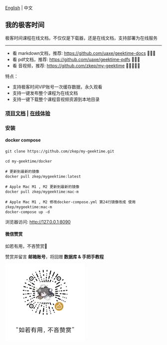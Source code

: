  [English](./README_US.md) | 中文
 

## 我的极客时间
极客时间课程在线文档，不仅仅是下载器，还是在线文档，支持部署为在线服务

---

* 看 markdown文档，推荐: https://github.com/uaxe/geektime-docs 🌟🌟🌟
* 看 pdf文档，推荐:  https://github.com/uaxe/geektime-pdfs 🌟🌟🌟
* 看 音视频，推荐:  https://github.com/zkep/my-geektime 🌟🌟🌟🌟🌟

特点：
 * 支持极客时间VIP账号一次缓存数据，永久观看
 * 支持一键发布整个课程为在线文档
 * 支持一键下载整个课程音视频资源到本地目录



### [项目文档](https://zkep.github.io/my-geektime/) | [在线体验](https://mygeektime.anyfun.tech)


### 安装

#### docker compose

```shell
git clone https://github.com/zkep/my-geektime.git

cd my-geektime/docker

# 更新到最新的镜像
docker pull zkep/mygeektime:latest

# Apple Mac M1 , M2 更新到最新的镜像
docker pull zkep/mygeektime:mac-m

# Apple Mac M1 , M2 修改docker-compose.yml 第24行镜像改成 使用 zkep/mygeektime:mac-m
docker-compose up -d
```
浏览器访问:  http://127.0.0.1:8090


#### 微信赞赏

如若有用，不吝赞赏👏

赞赏并留言 <b>邮箱账号</b>，将回赠<b> 数据库 & 手把手教程</b>

<picture>
  <img
    alt="sponsor"
    src="docs/images/sponsor.jpg"
    width="256px"
  />
</picture>
